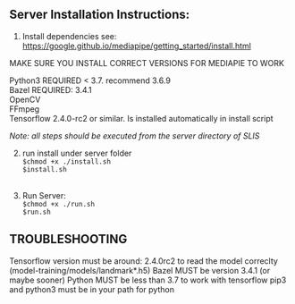 ## Server Installation Instructions:

1. Install dependencies
see: https://google.github.io/mediapipe/getting_started/install.html

MAKE SURE YOU INSTALL CORRECT VERSIONS FOR MEDIAPIE TO WORK

Python3 REQUIRED < 3.7. recommend 3.6.9 <br />
Bazel REQUIRED: 3.4.1 <br />
OpenCV <br />
FFmpeg <br />
Tensorflow 2.4.0-rc2 or similar. Is installed automatically in install script

*Note: all steps should be executed from the server directory of SLIS*

2. run install under server folder <br>
`$chmod +x ./install.sh` <br>
`$install.sh` <br> <br>

3. Run Server: <br>
`$chmod +x ./run.sh` <br>
`$run.sh` <br>


## TROUBLESHOOTING

Tensorflow version must be around: 2.4.0rc2 to read the model correclty (model-training/models/landmark*.h5)
Bazel MUST be version 3.4.1 (or maybe sooner)
Python MUST be less than 3.7 to work with tensorflow
pip3 and python3 must be in your path for python
